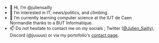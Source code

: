 - 👋 Hi, I’m @juliensailly
- 👀 I’m interested in IT, news/politics, and climbing.
- 🌱 I’m currently learning computer science at the IUT de Caen Normandie thanks to a BUT Informatique.
- 📫 Do not hesitate to contact me on my socials ; Twitter ([@Julien_Sailly](https://twitter.com/Julien_sailly)), Discord (@juuuus) or via my portofolio's [contact page](http://juliensailly.github.io/).
